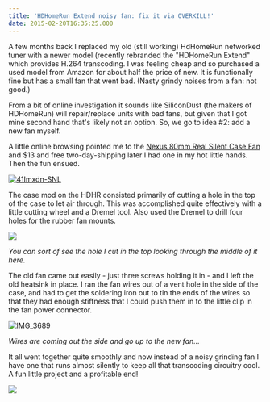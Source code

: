 ```yaml
---
title: 'HDHomeRun Extend noisy fan: fix it via OVERKILL!'
date: 2015-02-20T16:35:25.000
---
```


A few months back I replaced my old (still working) HdHomeRun networked tuner with a newer model (recently rebranded the "HDHomeRun Extend" which provides H.264 transcoding. I was feeling cheap and so purchased a used model from Amazon for about half the price of new. It is functionally fine but has a small fan that went bad. (Nasty grindy noises from a fan: not good.)

From a bit of online investigation it sounds like SiliconDust (the makers of HDHomeRun) will repair/replace units with bad fans, but given that I got mine second hand that's likely not an option. So, we go to idea #2: add a new fan myself.

A little online browsing pointed me to the [Nexus 80mm Real Silent Case Fan](http://www.amazon.com/gp/product/B000OVAM1W/ref=as_li_tl?ie=UTF8&camp=1789&creative=390957&creativeASIN=B000OVAM1W&linkCode=as2&tag=chrishubbs-20&linkId=UZGXOTTEYTSSTU2Q) and $13 and free two-day-shipping later I had one in my hot little hands. Then the fun ensued.

[![41Imxdn-SNL](/images/2015/fan.jpg)](http://www.amazon.com/gp/product/B000OVAM1W/ref=as_li_tl?ie=UTF8&camp=1789&creative=390957&creativeASIN=B000OVAM1W&linkCode=as2&tag=chrishubbs-20&linkId=UZGXOTTEYTSSTU2Q)

The case mod on the HDHR consisted primarily of cutting a hole in the top of the case to let air through. This was accomplished quite effectively with a little cutting wheel and a Dremel tool. Also used the Dremel to drill four holes for the rubber fan mounts.

![](/images/2015/mounting-the-fan.jpg)

_You can sort of see the hole I cut in the top looking through the middle of it here._

The old fan came out easily - just three screws holding it in - and I left the old heatsink in place. I ran the fan wires out of a vent hole in the side of the case, and had to get the soldering iron out to tin the ends of the wires so that they had enough stiffness that I could push them in to the little clip in the fan power connector.

![IMG_3689](/images/2015/fan-mounted.jpg)

_Wires are coming out the side and go up to the new fan..._

It all went together quite smoothly and now instead of a noisy grinding fan I have one that runs almost silently to keep all that transcoding circuitry cool. A fun little project and a profitable end!

![](/images/2015/fan-connected.jpg)
